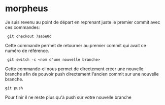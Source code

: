 # morpheus

Je suis revenu au point de départ en reprenant juste le premier commit avec ces commandes:

     git checkout 7aa6e0d
Cette commande permet de retourner au premier commit qui avait ce numéro de référence.

     git switch -c <nom d'une nouvelle branche>
Cette commande-ci nous permet de directement créer une nouvelle branche afin de pouvoir push directement l'ancien commit sur une nouvelle branche.

    git push
Pour finir il ne reste plus qu'à push sur votre nouvelle branche

